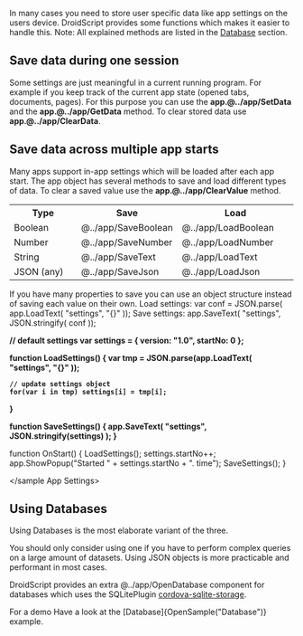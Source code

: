In many cases you need to store user specific data like app settings on the users device.
DroidScript provides some functions which makes it easier to handle this.
<grey>Note: All explained methods are listed in the [Database](../app_Database.htm) section.</grey>

## Save data during one session
Some settings are just meaningful in a current running program.
For example if you keep track of the current app state (opened tabs, documents, pages).
For this purpose you can use the **app.@../app/SetData** and the **app.@../app/GetData** method.
To clear stored data use **app.@../app/ClearData**.

## Save data across multiple app starts
Many apps support in-app settings which will be loaded after each app start. The app object has several methods to save and load different types of data.
To clear a saved value use the **app.@../app/ClearValue** method.
<table>
  <tr>
    <th>Type</th>
    <th>Save</th>
    <th>Load</th>
  </tr>
  <tr>
    <td>Boolean</td>
    <td width="10%">@../app/SaveBoolean</td>
    <td>@../app/LoadBoolean</td>
  </tr>
  <tr>
    <td>Number</td>
    <td width="15%">@../app/SaveNumber</td>
    <td>@../app/LoadNumber</td>
  </tr>
  <tr>
    <td>String</td>
    <td width="15%">@../app/SaveText</td>
    <td>@../app/LoadText</td>
  </tr>
  <tr>
    <td>JSON (any)</td>
    <td width="15%">@../app/SaveJson</td>
    <td>@../app/LoadJson</td>
  </tr>
</table>


If you have many properties to save you can use an object structure instead of saving each value on their own.
Load settings: <js>var conf = JSON.parse( app.LoadText( "settings", "{}" ));</js>
Save settings: <js>app.SaveText( "settings", JSON.stringify( conf ));</js>

<sample App Settings>

<b>// default settings
var settings = { version: "1.0", startNo: 0 };

function LoadSettings()
{
	var tmp = JSON.parse(app.LoadText( "settings", "{}" ));

	// update settings object
	for(var i in tmp) settings[i] = tmp[i];
}

function SaveSettings()
{
	app.SaveText( "settings", JSON.stringify(settings) );
}</b>

function OnStart()
{
	LoadSettings();
	settings.startNo++;
	app.ShowPopup("Started " + settings.startNo + ". time");
	SaveSettings();
}

</sample App Settings>

## Using Databases
Using Databases is the most elaborate variant of the three.

<red>You should only consider using one if you have to perform complex queries on a large amount of datasets.</red>
Using JSON objects is more practicable and performant in most cases.

DroidScript provides an extra @../app/OpenDatabase component for databases which uses the SQLitePlugin [cordova-sqlite-storage](https://github.com/xpbrew/cordova-sqlite-storage).

For a demo Have a look at the [Database]{OpenSample("Database")} example.
